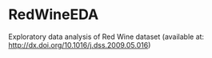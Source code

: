 # RedWineEDA
Exploratory data analysis of Red Wine dataset (available at: http://dx.doi.org/10.1016/j.dss.2009.05.016)
